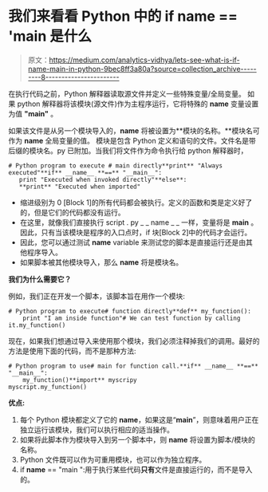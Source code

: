 # 我们来看看 Python 中的 if __name__ == '__main__ 是什么

> 原文：<https://medium.com/analytics-vidhya/lets-see-what-is-if-name-main-in-python-9bec8ff3a80a?source=collection_archive---------8----------------------->

在执行代码之前，Python 解释器读取源文件并定义一些特殊变量/全局变量。
如果 python 解释器将该模块(源文件)作为主程序运行，它将特殊的 __name__ 变量设置为值 **"__main__"** 。

如果该文件是从另一个模块导入的，__name__ 将被设置为**模块的名称。**模块名可作为 __name__ 全局变量的值。
模块是包含 Python 定义和语句的文件。文件名是带后缀的模块名。py 已附加。当我们将文件作为命令执行给 python 解释器时，

```
# Python program to execute # main directly**print** "Always executed"**if** __name__ **==** "__main__":
   print "Executed when invoked directly"**else**:
   **print** "Executed when imported"
```

*   缩进级别为 0 [Block 1]的所有代码都会被执行。定义的函数和类是定义好了的，但是它们的代码都没有运行。
*   在这里，就像我们直接执行 script . py _ _ name _ _ 一样，变量将是 **__main__** 。因此，只有当该模块是程序的入口点时，if 块[Block 2]中的代码才会运行。
*   因此，您可以通过测试 __name__ variable 来测试您的脚本是直接运行还是由其他程序导入。
*   如果脚本被其他模块导入，那么 **__name__** 将是模块名。

**我们为什么需要它？**

例如，我们正在开发一个脚本，该脚本旨在用作一个模块:

```
# Python program to execute# function directly**def** my_function():
    print "I am inside function"# We can test function by calling it.my_function()
```

现在，如果我们想通过导入来使用那个模块，我们必须注释掉我们的调用。最好的方法是使用下面的代码，而不是那种方法:

```
# Python program to use# main for function call.**if** __name__ **==** "__main__":
    my_function()**import** myscripy
myscript.my_function()
```

**优点:**

1.  每个 Python 模块都定义了它的 __name__，如果这是“__main__”，则意味着用户正在独立运行该模块，我们可以执行相应的适当操作。
2.  如果将此脚本作为模块导入到另一个脚本中，则 __name__ 将设置为脚本/模块的名称。
3.  Python 文件既可以作为可重用模块，也可以作为独立程序。
4.  if __name__ == "main ":用于执行某些代码**只有**文件是直接运行的，而不是导入的。
